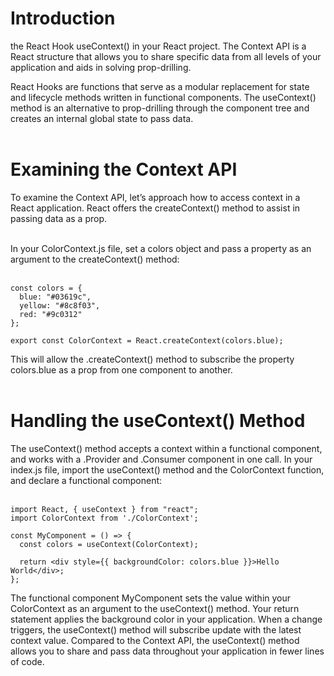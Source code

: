 # Introduction
the React Hook useContext() in your React project. The Context API is a React structure that allows you to share specific data from all levels of your application and aids in solving prop-drilling.

React Hooks are functions that serve as a modular replacement for state and lifecycle methods written in functional components. The useContext() method is an alternative to prop-drilling through the component tree and creates an internal global state to pass data.<br><br>
# Examining the Context API
To examine the Context API, let’s approach how to access context in a React application. React offers the createContext() method to assist in passing data as a prop.<br><br>

In your ColorContext.js file, set a colors object and pass a property as an argument to the createContext() method:<br><br>
```
const colors = {
  blue: "#03619c",
  yellow: "#8c8f03",
  red: "#9c0312"
};

export const ColorContext = React.createContext(colors.blue);
```
This will allow the .createContext() method to subscribe the property colors.blue as a prop from one component to another.
<br><br>
# Handling the useContext() Method
The useContext() method accepts a context within a functional component, and works with a .Provider and .Consumer component in one call. In your index.js file, import the useContext() method and the ColorContext function, and declare a functional component:<br><br>
```
import React, { useContext } from "react";
import ColorContext from './ColorContext';

const MyComponent = () => {
  const colors = useContext(ColorContext);

  return <div style={{ backgroundColor: colors.blue }}>Hello World</div>;
};
```
The functional component MyComponent sets the value within your ColorContext as an argument to the useContext() method. Your return statement applies the background color in your application. When a change triggers, the useContext() method will subscribe update with the latest context value. Compared to the Context API, the useContext() method allows you to share and pass data throughout your application in fewer lines of code.<br><br>